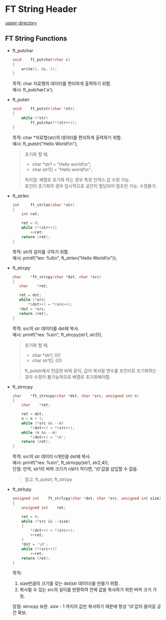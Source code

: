 # FT String Header
[upper directory](..)

## FT String Functions
- ft_putchar
    ```c
    void	ft_putchar(char c)
    {
    	write(1, &c, 1);
    }
    ```
    목적: char 자료형의 데이터를 편리하게 출력하기 위함.  
    예시: ft_putchar('a');

- ft_putstr
    ```c
    void    ft_putstr(char *str)
    {
        while (*str)
            ft_putchar(*(str++));
    }
    ```
    목적: char *자료형(str)의 데이터를 편리하게 출력하기 위함.  
    예시: ft_putstr("Hello World!\n");  
    > 초기화 할 때, 
    > - char *str1 = "Hello world!\n";  
    > - char str1[] = "Hello world!\n";  
    >
    > 차이점: 배열로 초기화 하는 경우 특정 인덱스 값 수정 가능.  
    포인터 초기화의 경우 임시적으로 공간이 할당되어 참조만 가능. 수정불가. 

- ft_strlen
    ```c
    int     ft_strlen(char *str)
    {
        int ret;
    
        ret = 0;
        while (*(str++))
            ++ret;
        return (ret);
    }
    ```
    목적: str의 길이를 구하기 위함.  
    예시: printf("len: %d\n", ft_strlen("Hello World!\n"));

- ft_strcpy
    ```c
    char    *ft_strcpy(char *dst, char *src)
    {
       char    *ret;

       ret = dst;
       while (*src)
           *(dst++) = *(src++);
       *dst = *src;
       return (ret);
    }
    ```
    목적: src의 str 데이터를 dst에 복사.  
    예시: printf("res: %s\n", ft_strcpy(str1, str2));
    > 초기화 할 때,   
    > - char *str1;  (X)  
    > - char str1[]; (O)  
    >
    > ft_putstr에서 언급한 바와 같이, 값이 복사될 변수를 포인터로 초기화하는 경우 수정이 불가능하므로 배열로 초기화해야함. 

- ft_strncpy
    ```c
    char	*ft_strncpy(char *dst, char *src, unsigned int n)
    {
    	char	*ret;
    
    	ret = dst;
    	n = n + 1;
    	while (*src && --n)
    		*(dst++) = *(src++);
    	while (n && --n)
    		*(dst++) = '\0';
    	return (ret);
    }
    ```
    목적: src의 str 데이터 n개만큼 dst에 복사.  
    예시: printf("res: %s\n", ft_strncpy(str1, str2,4));  
    단점: 만약, str1의 버퍼 크기가 n보다 작다면, '\0'값을 삽입할 수 없음. 
    > 참고: ft_putstr, ft_strcpy

- ft_strlcpy
    ```c
    unsigned int	ft_strlcpy(char *dst, char *src, unsigned int size)
    {
    	unsigned int	ret;

    	ret = 0;
    	while (*src && --size)
    	{
    		*(dst++) = *(src++);
    		++ret;
    	}
    	*dst = '\0';
    	while (*(src++))
    		++ret;
    	return (ret);
    }
    ```
    목적: 
    1. size만큼의 크기를 갖는 dst(str 데이터)를 만들기 위함.
    2. 복사될 수 있는 src의 길이를 반환하여 전체 값을 복사하기 위한 버퍼 크기 가늠. 

    장점: strncpy 보완. size - 1 까지의 값만 복사하기 때문에 항상 '\0'값이 들어갈 공간 확보.  
